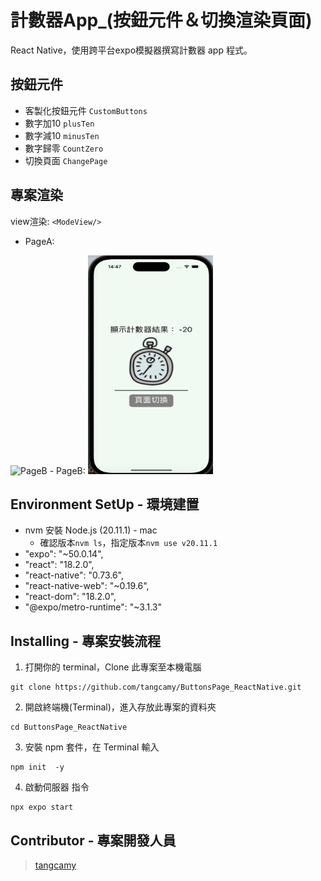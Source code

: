 # 計數器App_(按鈕元件＆切換渲染頁面)
React Native，使用跨平台expo模擬器撰寫計數器 app 程式。

## 按鈕元件
  - 客製化按鈕元件  `CustomButtons`
  - 數字加10 `plusTen`
  - 數字減10 `minusTen`
  - 數字歸零 `CountZero`
  - 切換頁面 `ChangePage`

## 專案渲染
view渲染: `<ModeView/>`

- PageA:
<img src="https://github.com/tangcamy/ButtonsPage_ReactNative/blob/main/src/demo/PageA_加.png" alt="PageB" width="200" height="350" />
- PageB:
<img src="https://github.com/tangcamy/ButtonsPage_ReactNative/blob/main/src/demo/PageB.png" alt="PageB" width="200" height="350" />

## Environment SetUp - 環境建置
  - nvm 安裝 Node.js (20.11.1) - mac 
    - 確認版本`nvm ls`，指定版本`nvm use v20.11.1`
  - "expo": "~50.0.14",
  - "react": "18.2.0",
  - "react-native": "0.73.6",
  - "react-native-web": "~0.19.6",
  - "react-dom": "18.2.0",
  - "@expo/metro-runtime": "~3.1.3"

## Installing - 專案安裝流程

1. 打開你的 terminal，Clone 此專案至本機電腦

```
git clone https://github.com/tangcamy/ButtonsPage_ReactNative.git
```

2. 開啟終端機(Terminal)，進入存放此專案的資料夾

```
cd ButtonsPage_ReactNative
```

3. 安裝 npm 套件，在 Terminal 輸入 

```
npm init  -y 
```

4. 啟動伺服器 指令
```
npx expo start
```



## Contributor - 專案開發人員
> [tangcamy](https://github.com/tangcamy)
